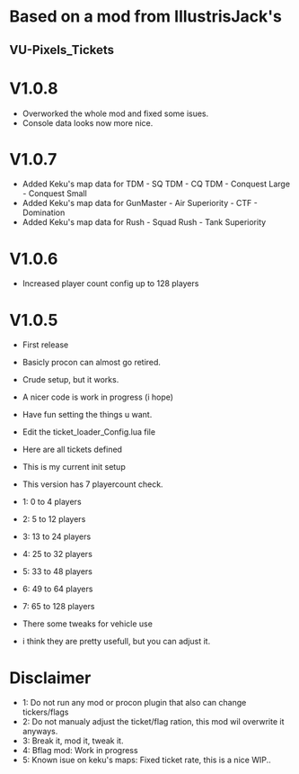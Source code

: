 # Based on a mod from IllustrisJack's
## VU-Pixels_Tickets
# V1.0.8
- Overworked the whole mod and fixed some isues.
- Console data looks now more nice.
# V1.0.7
- Added Keku's map data for TDM - SQ TDM - CQ TDM - Conquest Large - Conquest Small
- Added Keku's map data for GunMaster - Air Superiority - CTF - Domination
- Added Keku's map data for Rush - Squad Rush - Tank Superiority
# V1.0.6
- Increased player count config up to 128 players
# V1.0.5
- First release

- Basicly procon can almost go retired.
- Crude setup, but it works.
- A nicer code is work in progress (i hope)
- Have fun setting the things u want.
- Edit the ticket_loader_Config.lua file
- Here are all tickets defined
- This is my current init setup

- This version has 7 playercount check.
- 1: 0 to 4 players
- 2: 5 to 12 players
- 3: 13 to 24 players
- 4: 25 to 32 players
- 5: 33 to 48 players
- 6: 49 to 64 players
- 7: 65 to 128 players


- There some tweaks for vehicle use
- i think they are pretty usefull, but you can adjust it.

# Disclaimer
- 1: Do not run any mod or procon plugin that also can change tickers/flags
- 2: Do not manualy adjust the ticket/flag ration, this mod wil overwrite it anyways.
- 3: Break it, mod it, tweak it.
- 4: Bflag mod: Work in progress
- 5: Known isue on keku's maps: Fixed ticket rate, this is a nice WIP..
